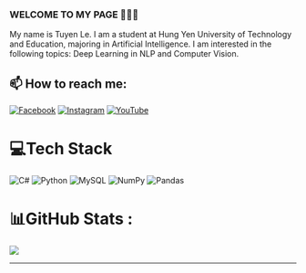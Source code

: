 ### WELCOME TO MY PAGE 👋👋👋
My name is Tuyen Le. 
I am a student at Hung Yen University of Technology and Education, majoring in Artificial Intelligence.
I am interested in the following topics: Deep Learning in NLP and Computer Vision. 
## 📫 How to reach me: 
[![Facebook](https://img.shields.io/badge/Facebook-%231877F2.svg?logo=Facebook&logoColor=white)](https://www.facebook.com/tuyen.tyn/) [![Instagram](https://img.shields.io/badge/Instagram-%23E4405F.svg?logo=Instagram&logoColor=white)](https://www.instagram.com/tyn.009/) [![YouTube](https://img.shields.io/badge/YouTube-%23FF0000.svg?logo=YouTube&logoColor=white)](https://www.youtube.com/channel/UCtf3BG0ituu1C_wfAtXdwQg) 

# 💻Tech Stack
![C#](https://img.shields.io/badge/c%23-%23239120.svg?style=for-the-badge&logo=c-sharp&logoColor=white) ![Python](https://img.shields.io/badge/python-3670A0?style=for-the-badge&logo=python&logoColor=ffdd54) ![MySQL](https://img.shields.io/badge/mysql-%2300f.svg?style=for-the-badge&logo=mysql&logoColor=white) ![NumPy](https://img.shields.io/badge/numpy-%23013243.svg?style=for-the-badge&logo=numpy&logoColor=white) ![Pandas](https://img.shields.io/badge/pandas-%23150458.svg?style=for-the-badge&logo=pandas&logoColor=white)
# 📊GitHub Stats :
![](https://github-readme-stats.vercel.app/api/top-langs/?username=tuyenle009&theme=radical&hide_border=false&include_all_commits=true&count_private=false&layout=compact)

---


